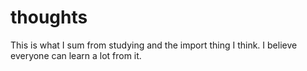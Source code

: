 # thoughts
This is what I sum from studying and the import thing I think. I believe everyone can learn a lot from it.
